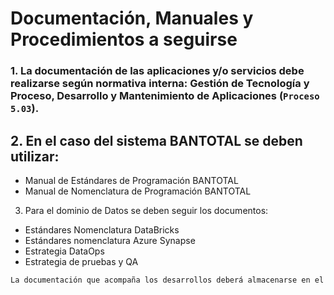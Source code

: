 # Documentación, Manuales y Procedimientos a seguirse


### 1. La documentación de las aplicaciones y/o servicios debe realizarse según normativa interna: Gestión de Tecnología y Proceso, Desarrollo y Mantenimiento de Aplicaciones (``Proceso 5.03``).

## 2. En el caso del sistema BANTOTAL se deben utilizar: 
- Manual de Estándares de Programación BANTOTAL 
- Manual de Nomenclatura de Programación BANTOTAL

3. Para el dominio de Datos se deben seguir los documentos:
- Estándares Nomenclatura DataBricks
- Estándares nomenclatura Azure Synapse
- Estrategia DataOps
- Estrategia de pruebas y QA

```bash
La documentación que acompaña los desarrollos deberá almacenarse en el repositorio oficial del Banco: GITLAB.
```
